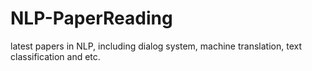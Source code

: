 # NLP-PaperReading
latest papers in NLP, including dialog system, machine translation, text classification and etc. 
